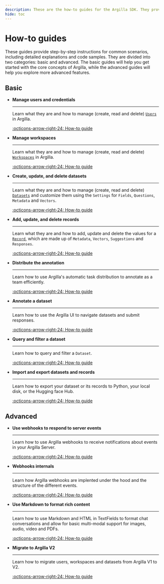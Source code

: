 ```yaml
---
description: These are the how-to guides for the Argilla SDK. They provide step-by-step instructions for common scenarios, including detailed explanations and code samples.
hide: toc
---
```


# How-to guides

These guides provide step-by-step instructions for common scenarios, including detailed explanations and code samples. They are divided into two categories: basic and advanced. The basic guides will help you get started with the core concepts of Argilla, while the advanced guides will help you explore more advanced features.

## Basic

<div class="grid cards" markdown>

-   __Manage users and credentials__

    ---

    Learn what they are and how to manage (create, read and delete) [`Users`](user.md) in Argilla.

    [:octicons-arrow-right-24: How-to guide](user.md)

-   __Manage workspaces__

    ---

    Learn what they are and how to manage (create, read and delete) [`Workspaces`](workspace.md) in Argilla.

    [:octicons-arrow-right-24: How-to guide](workspace.md)

-   __Create, update, and delete datasets__

    ---

    Learn what they are and how to manage (create, read and delete) [`Datasets`](dataset.md) and customize them using the `Settings` for `Fields`, `Questions`,  `Metadata` and `Vectors`.

    [:octicons-arrow-right-24: How-to guide](dataset.md)

-   __Add, update, and delete records__

    ---

    Learn what they are and how to add, update and delete the values for a [`Record`](record.md), which are made up of `Metadata`, `Vectors`, `Suggestions` and `Responses`.

    [:octicons-arrow-right-24: How-to guide](record.md)

-   __Distribute the annotation__

    ---

    Learn how to use Argilla's automatic task distribution to annotate as a team efficiently.

    [:octicons-arrow-right-24: How-to guide](distribution.md)

-   __Annotate a dataset__

    ---

    Learn how to use the Argilla UI to navigate datasets and submit responses.

    [:octicons-arrow-right-24: How-to guide](annotate.md)

-   __Query and filter a dataset__

    ---

    Learn how to query and filter a `Dataset`.

    [:octicons-arrow-right-24: How-to guide](query.md)

-   __Import and export datasets and records__

    ---

    Learn how to export your dataset or its records to Python, your local disk, or the Hugging face Hub.

    [:octicons-arrow-right-24: How-to guide](import_export.md)


</div>

## Advanced

<div class="grid cards" markdown>

-   __Use webhooks to respond to server events__

    ---

    Learn how to use Argilla webhooks to receive notifications about events in your Argilla Server.

    [:octicons-arrow-right-24: How-to guide](webhooks.md)

-   __Webhooks internals__

    ---

    Learn how Argilla webhooks are implented under the hood and the structure of the different events.

    [:octicons-arrow-right-24: How-to guide](webhooks_internals.md)

-   __Use Markdown to format rich content__

    ---

    Learn how to use Markdown and HTML in TextFields to format chat conversations and allow for basic multi-modal support for images, audio, video and PDFs.

    [:octicons-arrow-right-24: How-to guide](use_markdown_to_format_rich_content.md)

-   __Migrate to Argilla V2__

    ---

    Learn how to migrate users, workspaces and datasets from Argilla V1 to V2.

    [:octicons-arrow-right-24: How-to guide](migrate_from_legacy_datasets.md)

</div>
